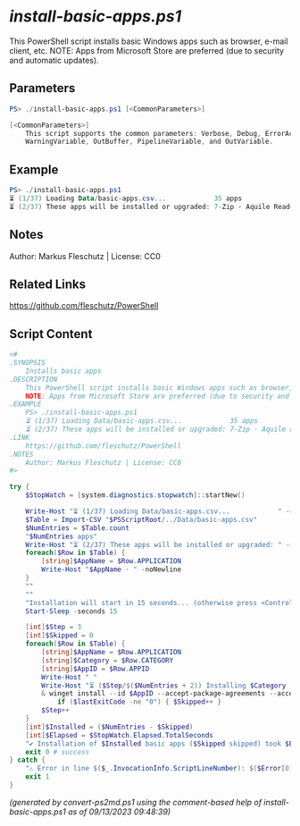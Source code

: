 *install-basic-apps.ps1*
================

This PowerShell script installs basic Windows apps such as browser, e-mail client, etc.
NOTE: Apps from Microsoft Store are preferred (due to security and automatic updates).

Parameters
----------
```powershell
PS> ./install-basic-apps.ps1 [<CommonParameters>]

[<CommonParameters>]
    This script supports the common parameters: Verbose, Debug, ErrorAction, ErrorVariable, WarningAction, 
    WarningVariable, OutBuffer, PipelineVariable, and OutVariable.
```

Example
-------
```powershell
PS> ./install-basic-apps.ps1
⏳ (1/37) Loading Data/basic-apps.csv...            35 apps
⏳ (2/37) These apps will be installed or upgraded: 7-Zip · Aquile Reader ...

```

Notes
-----
Author: Markus Fleschutz | License: CC0

Related Links
-------------
https://github.com/fleschutz/PowerShell

Script Content
--------------
```powershell
<#
.SYNOPSIS
	Installs basic apps
.DESCRIPTION
	This PowerShell script installs basic Windows apps such as browser, e-mail client, etc.
	NOTE: Apps from Microsoft Store are preferred (due to security and automatic updates). 
.EXAMPLE
	PS> ./install-basic-apps.ps1
	⏳ (1/37) Loading Data/basic-apps.csv...            35 apps
	⏳ (2/37) These apps will be installed or upgraded: 7-Zip · Aquile Reader ...
.LINK
	https://github.com/fleschutz/PowerShell
.NOTES
	Author: Markus Fleschutz | License: CC0
#>

try {
	$StopWatch = [system.diagnostics.stopwatch]::startNew()

	Write-Host "⏳ (1/37) Loading Data/basic-apps.csv...            " -noNewline
	$Table = Import-CSV "$PSScriptRoot/../Data/basic-apps.csv"
	$NumEntries = $Table.count
	"$NumEntries apps"
	Write-Host "⏳ (2/37) These apps will be installed or upgraded: " -noNewline
	foreach($Row in $Table) {
		[string]$AppName = $Row.APPLICATION
		Write-Host "$AppName · " -noNewline
	}
	""
	""
	"Installation will start in 15 seconds... (otherwise press <Control> <C> to abort)"
	Start-Sleep -seconds 15

	[int]$Step = 3
	[int]$Skipped = 0
	foreach($Row in $Table) {
		[string]$AppName = $Row.APPLICATION
		[string]$Category = $Row.CATEGORY
		[string]$AppID = $Row.APPID
		Write-Host " "
		Write-Host "⏳ ($Step/$($NumEntries + 2)) Installing $Category '$AppName'..."
		& winget install --id $AppID --accept-package-agreements --accept-source-agreements
        	if ($lastExitCode -ne "0") { $Skipped++ }
		$Step++
	}
	[int]$Installed = ($NumEntries - $Skipped)
	[int]$Elapsed = $StopWatch.Elapsed.TotalSeconds
	"✔️ Installation of $Installed basic apps ($Skipped skipped) took $Elapsed sec"
	exit 0 # success
} catch {
	"⚠️ Error in line $($_.InvocationInfo.ScriptLineNumber): $($Error[0])"
	exit 1
}
```

*(generated by convert-ps2md.ps1 using the comment-based help of install-basic-apps.ps1 as of 09/13/2023 09:48:39)*
